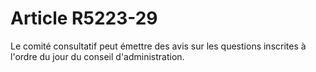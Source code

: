 # Article R5223-29

Le comité consultatif peut émettre des avis sur les questions inscrites à l'ordre du jour du conseil d'administration.